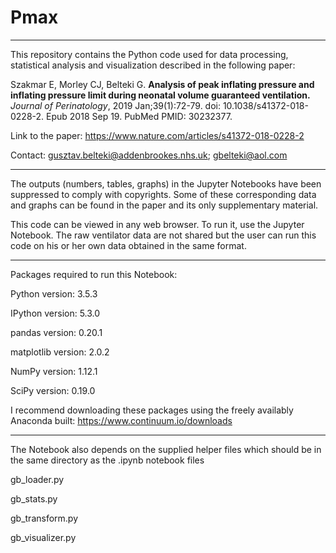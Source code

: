 # Pmax

____


This repository contains the Python code used for data processing, statistical analysis and
visualization described in the following paper:

Szakmar E, Morley CJ, Belteki G. **Analysis of peak inflating pressure and
inflating pressure limit during neonatal volume guaranteed ventilation.** _Journal
of Perinatology_, 2019 Jan;39(1):72-79. doi: 10.1038/s41372-018-0228-2. Epub 2018 Sep
19. PubMed PMID: 30232377.

Link to the paper: https://www.nature.com/articles/s41372-018-0228-2

Contact: gusztav.belteki@addenbrookes.nhs.uk; gbelteki@aol.com

____


The outputs (numbers, tables, graphs) in the Jupyter Notebooks have been suppressed
to comply with copyrights. Some of these corresponding data and graphs can be found 
in the paper and its only supplementary material.

This code can be viewed in any web browser. To run it, use the Jupyter Notebook.
The raw ventilator data are not shared but the user can run this code on his or her 
own data obtained in the same format. 

____

Packages required to run this Notebook:

Python version: 3.5.3

IPython version: 5.3.0

pandas version: 0.20.1

matplotlib version: 2.0.2

NumPy version: 1.12.1

SciPy version: 0.19.0

I recommend downloading these packages using the freely availably Anaconda built: 
https://www.continuum.io/downloads

____

The Notebook also depends on the supplied helper files which should be in the same
directory as the .ipynb notebook files

gb_loader.py

gb_stats.py

gb_transform.py

gb_visualizer.py
